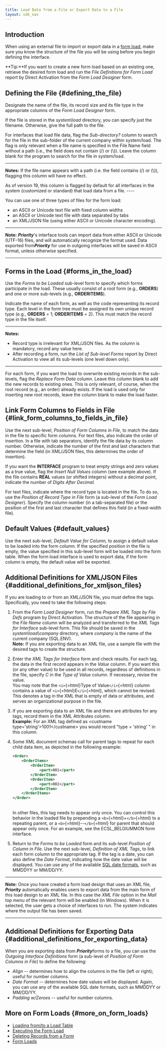 ```yaml
---
title: Load Data from a File or Export Data to a File
layout: sdk_nav
---
```


## Introduction

When using an external file to import or export data in a [form
load](Form_Loads "wikilink"), make sure you know the structure of the
file you will be using before you begin defining the interface.

**Tip:**If you want to create a new form load based on an existing one,
retrieve the desired form load and run the *File Definitions for Form
Load* report by Direct Activation from the *Form Load Designer* form.

## Defining the File {#defining_the_file}

Designate the name of the file, its record size and its file type in the
appropriate columns of the *Form Load Designer* form.

If the file is stored in the *system\\load* directory, you can specify
just the filename. Otherwise, give the full path to the file.

For interfaces that load file data, flag the *Sub-directory?* column to
search for the file in the sub-folder of the current company within
system/load. The flag is only relevant when a file name is specified in
the File Name field without a path (i.e., the field does not contain (/)
or (\\)). Leave the column blank for the program to search for the file
in system/load.

------------------------------------------------------------------------

**Notes:** If the file name appears with a path (i.e. the field contains
(/) or (\\)), flagging this column will have no effect.

As of version 19, this column is flagged by default for all interfaces
in the system (customized or standard) that load data from a file.
\-\-\--

You can use one of three types of files for the form load:

-   an ASCII or Unicode text file with fixed column widths
-   an ASCII or Unicode text file with data separated by tabs
-   an XML/JSON file (using either ASCII or Unicode character encoding).

------------------------------------------------------------------------

**Note:** ***Priority***\'s interface tools can import data from either
ASCII or Unicode (UTF-16) files, and will automatically recognize the
format used. Data exported from***Priority*** for use in outgoing
interfaces will be saved in ASCII format, unless otherwise specified.

------------------------------------------------------------------------

## Forms in the Load {#forms_in_the_load}

Use the *Forms to be Loaded* sub-level form to specify which forms
participate in the load. These usually consist of a root form (e.g.,
**ORDERS**) and one or more sub-levels (e.g., **ORDERITEMS**).

Indicate the name of each form, as well as the code representing its
record type. Each level in the form tree must be assigned its own unique
record type (e.g., **ORDERS** = 1; **ORDERITEMS** = 2). This must match
the record type in the file itself.

------------------------------------------------------------------------

**Notes:**

-   Record type is irrelevant for XML/JSON files. As the column is
    mandatory, record any value here.
-   After recording a form, run the *List of Sub-level Forms* report by
    Direct Activation to view all its sub-levels (one level down only).

------------------------------------------------------------------------

For each form, if you want the load to overwrite existing records in the
sub-levels, flag the *Replace Form Data* column. Leave this column blank
to add the new records to existing ones. This is only relevant, of
course, when the root record (e.g., an order) already exists. If the
load is used only for inserting new root records, leave the column blank
to make the load faster.

## Link Form Columns to Fields in File {#link_form_columns_to_fields_in_file}

Use the next sub-level, *Position of Form Columns in File*, to match the
data in the file to specific form columns. For text files, also indicate
the order of insertion. In a file with tab separators, identify the file
data by its column number. Otherwise, indicate the number of the first
and last characters that determine the field (in XML/JSON files, this
determines the order of insertion).

If you want the **INTERFACE** program to treat empty strings and zero
values as a true value, flag the *Insert Null Values* column (see
example above). If the file contains **REAL** values (or shifted
integers) without a decimal point, indicate the number of *Digits After
Decimal*.

For text files, indicate where the record type is located in the file.
To do so, use the *Position of Record Type in File* form (a sub-level of
the *Form Load Designer*). Specify the column number (in a tab-separated
file) or the position of the first and last character that defines this
field (in a fixed-width file).

## Default Values {#default_values}

Use the next sub-level, *Default Value for Column,* to assign a default
value to be loaded into the form column. If the specified position in
the file is empty, the value specified in this sub-level form will be
loaded into the form table. When the form load interface is used to
export data, if the form column is empty, the default value will be
exported.

## Additional Definitions for XML/JSON Files {#additional_definitions_for_xmljson_files}

If you are loading to or from an XML/JSON file, you must define the
tags. Specifically, you need to take the following steps:

1.  From the *Form Load Designer* form, run the *Prepare XML Tags by
    File Defs* program by Direct Activation. The structure of the file
    appearing in the *File Name* column will be analyzed and transferred
    to the *XML Tags for Interface* sub-level form. This file should be
    saved in the *system\\load\\company* directory, where *company* is
    the name of the current company (SQL.ENV).\
    **Note:** If you are exporting data to an XML file, use a sample
    file with the desired tags to create the structure.
2.  Enter the *XML Tags for Interface* form and check results. For each
    tag, the data in the first record appears in the *Value* column. If
    you want this (or any other value) to be used in all records,
    regardless of definitions in the file, specify *C* in the *Type of
    Value* column. If necessary, revise the value.\
    You may note that the `<i>`{=html}Type of Value`</i>`{=html} column
    contains a value of `<i>`{=html}E`</i>`{=html}, which cannot be
    revised. This denotes a tag in the XML that is empty of data or
    attributes, and serves an organizational purpose in the file.
3.  If you are exporting data to an XML file and there are attributes
    for any tags, record them in the XML Attributes column.\
    **Example:** For an XML tag defined as \<custname
    type=\'string\'\>1001\</custname> you would record \"type =
    \'string\' \" in this column.
4.  Some XML document schemas call for parent tags to repeat for each
    child data item, as depicted in the following example:
    ``` {.xml .numberLines startFrom="1"}
    <Order>
        <OrderItems>
            <OrderItem>
                <part>001</part>
            </OrderItem>
            <OrderItem>
                <part>002</part>
            </OrderItem>
        </OrderItems>
    </Order>
    ```

    \
    In other files, this tag needs to appear only once. You can control
    this behavior in the loaded file by prepending a
    `<b>`{=html}+`</b>`{=html} to a repeating parent, or a
    `<b>`{=html}--`</b>`{=html} for parent that should appear only once.
    For an example, see the ECSL_BELGIUMMON form interface.
5.  Return to the *Forms to be Loaded* form and its sub-level *Position
    of Column in File*. Use the next sub-level, *Definition of XML
    Tags*, to link each form column to the appropriate tag. If the tag
    is a date, you can also define the *Date Format*, indicating how the
    date value will be displayed. You can use any of the available [SQL
    date formats](ATOD_and_DTOA "wikilink"), such as MMDDYY or MM/DD/YY.

------------------------------------------------------------------------

**Note:** Once you have created a form load design that uses an XML
file, ***Priority*** automatically enables users to export data from the
main form of this load design to an XML file. In this case the *XML
File* option in the *Mail* top menu of the relevant form will be enabled
(in Windows). When it is selected, the user gets a choice of interfaces
to run. The system indicates where the output file has been saved.

------------------------------------------------------------------------

## Additional Definitions for Exporting Data {#additional_definitions_for_exporting_data}

When you are exporting data from ***Priority***forms to a file, you can
use the *Outgoing Interface Definitions* form (a sub-level of *Position
of Form Columns in File*) to define the following:

-   *Align* -- determines how to align the columns in the file (left or
    right); useful for number columns.
-   *Date Format* -- determines how date values will be displayed.
    Again, you can use any of the available SQL date formats, such as
    MMDDYY or MM/DD/YY.
-   *Padding w/Zeroes* -- useful for number columns.

## More on Form Loads {#more_on_form_loads}

-   [Loading from/to a Load
    Table](Loading_from/to_a_Load_Table "wikilink")
-   [Executing the Form Load](Executing_the_Form_Load "wikilink")
-   [Deleting Records from a
    Form](Deleting_Records_from_a_Form "wikilink")
-   [Form Loads](Form_Loads "wikilink")
